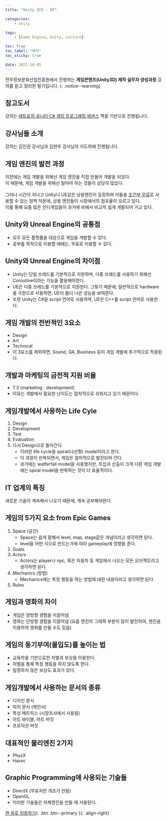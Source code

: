 ```yaml
---
title: "Unity 강의 - OT"

categories:
    - unity

tags:
    - [Game Engine, Unity, Lecture]

toc: true
toc_label: "목차"
toc_sticky: true

date: 2021-10-05
---
```


전주정보문화산업진흥원에서 진행하는 **게임콘텐츠(Unity3D) 제작 실무자 양성과정** 강의를 듣고 정리한 필기입니다.
{: .notice--warning}

## 참고도서
강의는 [레트로의 유니티 C# 게임 프로그래밍 에센스](http://www.yes24.com/Product/Goods/69320872) 책을 기반으로 진행됩니다.

## 강사님들 소개
강의는 김인권 강사님과 김현우 강사님의 지도하에 진행됩니다.

## 게임 엔진의 발전 과정
이전에는 게임 개발을 위해선 게임 엔진을 직접 만들어 개발을 되었다. <br> 
이 때문에, 게임 개발을 위해선 알아야 하는 것들이 상당히 많았다. <br> <br>
그러나 시간이 지나고 Unity나 UE같은 상용엔진이 등장하여 이들을 <u>조건부 무료</u>로 사용할 수 있는 정책 덕분에, 상용 엔진들이 시장에서의 점유율이 오르고 있다. <br>
이를 통해 요즘 많은 인디게임들이 과거에 비해서 비교적 쉽게 개발되어 가고 있다.

## Unity와 Unreal Engine의 공통점
- 모두 모든 플랫폼을 대상으로 게임을 개발할 수 있다.
- 공부를 목적으로 이용할 때에는, 무료로 이용할 수 있다.

## Unity와 Unreal Engine의 차이점
- Unity는 단일 쓰레드를 기본적으로 지원하며, 다중 쓰레드를 사용하기 위해선 Coroutine이라는 기능을 활용해야한다.
- UE은 다중 쓰레드를 기본적으로 지원한다. 그렇기 때문에, 일반적으로 hardware를 극한으로 사용하면, UE이 좀더 나은 성능을 보여준다.
- 또한 Unity는 C#을 script 언어로 사용하며, UE은 C++를 script 언어로 사용한다.

## 게임 개발의 전반적인 3요소
- Design
- Art
- Technical
- 이 3요소를 제외하면, Sound, QA, Business 등이 게임 개발에 추가적으로 적용된다.

## 개발과 마케팅의 금전적 지원 비율
- 7:3 (marketing : development)
- 이유는 개발에서 필요한 난이도는 점차적으로 쉬워지고 있기 때문이다.

## 게임개발에서 사용하는 Life Cyle
1. Design
2. Development
3. Test
4. Evaluation
5. 다시 Design으로 돌아간다.
    - 이러한 life cycle을 spiral(나선형) model이라고 한다.
    - 이 과정이 반복되면서, 게임은 점차적으로 발전되어 간다.
    - 과거에는 watferfall model을 사용했지만, 투입과 산출이 크게 다른 게임 개발에는 spiral model을 반복하는 것이 더 효율적이다.

## IT 업계의 특징
새로운 기술이 계속해서 나오기 때문에, 계속 공부해야한다.

## 게임의 5가지 요소 from Epic Games
1. Space (공간)
    - Space는 쉽게 말해서 level, map, stage같은 개념이라고 생각하면 된다.
    - level을 어떤 식으로 만드는가에 따라 gameplay에 영향을 준다.
2. Goals
3. Actors
    - Actors는 player나 npc, 혹은 자동차 등 게임에서 나오는 모든 오브젝트라고 생각하면 된다.
4. Mechanics (방법)
    - Mechanics에는 특정 행동을 하는 방법에 대한 내용이라고 생각하면 된다.
5. Rules

## 게임과 영화의 차이
- 게임은 양방향 경험을 이끌어냄
- 영화는 단방향 경험을 이끌어냄 (요즘 엔진의 그래픽 부분이 많이 발전하여, 엔진을 이용하여 영화를 만들 수도 있음)

## 게임의 동기부여(몰입도)를 높이는 법
- 교육학을 기반으로한 처벌과 보상을 이용한다.
- 처벌을 통해 특정 행동을 하지 않도록 한다.
- 일정하지 않은 보상도 효과가 있다.

## 게임개발에서 사용하는 문서의 종류
- 디자인 문서
- 피치 문서 (제안서)
- 특성 메트릭스 (시장조사에서 사용됨)
- 아트 바이블, 아트 버짓
- 프로덕션 버짓

## 대표적인 물리엔진 2가지
- PhysX
- Havoc

## Graphic Programming에 사용되는 기술들
- DirectX (무료지만 개조가 안됨)
- OpenGL
- 이러한 기술들은 자체엔진을 만들 때 사용된다.

[맨 위로 이동하기](#){: .btn .btn--primary }{: .align-right}